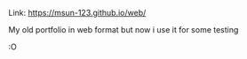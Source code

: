Link: https://msun-123.github.io/web/

My old portfolio in web format but now i use it for some testing

:O
